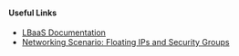 #### Useful Links
* [LBaaS Documentation](#{@sap_docu_url}/docs/lbaas/details.html)
* [Networking Scenario: Floating IPs and Security Groups](#{@sap_docu_url}/docs/network/start/start_1.html)
